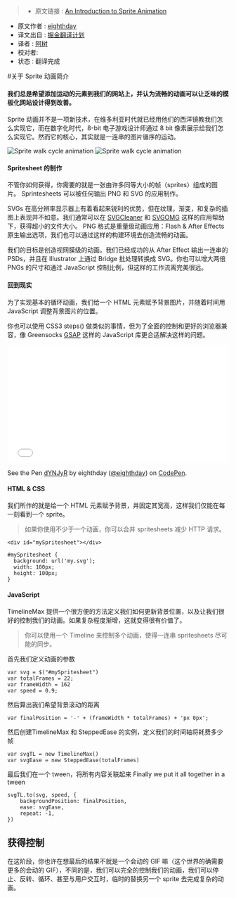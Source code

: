 > * 原文链接 : [An Introduction to Sprite Animation](http://eighthdaydesign.com/journal/sprite-animation)
* 原文作者 : [ eighthday](http://codepen.io/eighthday/pen/dYNJyR)
* 译文出自 : [掘金翻译计划](https://github.com/xitu/gold-miner)
* 译者 :  [阿树](http://aaaaaashu.me/)
* 校对者: 
* 状态 :  翻译完成

#关于 Sprite 动画简介

#### 我们总是希望添加运动的元素到我们的网站上，并认为流畅的动画可以让乏味的模板化网站设计得到改善。

Sprite 动画并不是一项新技术，在维多利亚时代就已经用他们的西洋镜教我们怎么实现它，而在数字化时代，8-bit 电子游戏设计师通过 8 bit 像素展示给我们怎么实现它。然而它的核心，其实就是一连串的图片循序的运动。

![Sprite walk cycle animation ](http://eighthdaydesign.com/resources/images/1-10-2015/80-299.Paul_walk_2560_2.gif) ![Sprite walk cycle animation ](http://eighthdaydesign.com/resources/work/1-10-2015/2-2-299.Paul_walk_mob_2.gif)

#### Spritesheet 的制作

不管你如何获得，你需要的就是一张由许多同等大小的帧（sprites）组成的图片。 Sprintesheets 可以被任何输出 PNG 和 SVG 的应用制作。

SVGs 在高分辨率显示器上有着看起来锐利的优势，但在纹理，渐变，和复杂的插图上表现并不如意。我们通常可以在 [SVGCleaner](http://sourceforge.net/projects/svgcleaner/) 和  [SVGOMG](https://jakearchibald.github.io/svgomg/) 这样的应用帮助下，获得超小的文件大小。 PNG 格式是重量级动画应用：Flash & After Effects 原生输出选项，我们也可以通过这样的构建环境去创造流畅的动画。

我们的目标是创造视网膜级的动画。我们已经成功的从 After Effect 输出一连串的 PSDs，并且在  Illustrator 上通过 Bridge 批处理转换成 SVG。你也可以增大两倍 PNGs 的尺寸和通过 JavaScript 控制比例，但这样的工作流离完美很远。

#### 回到现实

为了实现基本的循环动画，我们给一个 HTML 元素赋予背景图片，并随着时间用 JavaScript  调整背景图片的位置。

你也可以使用 CSS3 steps()  做类似的事情，但为了全面的控制和更好的浏览器兼容，像 Greensocks  [GSAP](http://greensock.com/gsap) 这样的 JavaScript 库更合适解决这样的问题。

<iframe height="268" scrolling="no" src="//codepen.io/eighthday/embed/dYNJyR/?height=268&amp;theme-id=0&amp;default-tab=result" frameborder="no" allowtransparency="true" allowfullscreen="true" style="width: 100%;">See the Pen <a href="http://codepen.io/eighthday/pen/dYNJyR/">Responsive SVG walk cycle with GSAP</a> by eighthday (<a href="http://codepen.io/eighthday">@eighthday</a>) on <a href="http://codepen.io">CodePen</a>.</iframe>

See the Pen [dYNJyR](http://codepen.io/eighthday/pen/dYNJyR/) by eighthday ([@eighthday](http://codepen.io/eighthday)) on [CodePen](http://codepen.io).

#### HTML & CSS

我们所作的就是给一个 HTML 元素赋予背景，并固定其宽高，这样我们仅能在每一刻看到一个 sprite。

> 如果你使用不少于一个动画，你可以合并 spritesheets 减少 HTTP 请求。

    <div id="mySpritesheet"></div>
	
    #mySpritesheet {
      background: url('my.svg');
      width: 100px;
      height: 100px;
    }

#### JavaScript

TimelineMax 提供一个很方便的方法定义我们如何更新背景位置，以及让我们很好的控制我们的动画。如果复杂程度渐增，这就变得很有价值了。

> 你可以使用一个 Timeline 来控制多个动画，使得一连串 spritesheets 尽可能的同步。

首先我们定义动画的参数

    var svg = $("#mySpritesheet")
    var totalFrames = 22;
    var frameWidth = 162
    var speed = 0.9;

然后算出我们希望背景滚动的距离

    var finalPosition = '-' + (frameWidth * totalFrames) + 'px 0px';

然后创建TimelineMax 和 SteppedEase 的实例，定义我们的时间轴将耗费多少帧

    var svgTL = new TimelineMax() 
    var svgEase = new SteppedEase(totalFrames)

最后我们在一个 tween，将所有内容关联起来
Finally we put it all together in a tween

    svgTL.to(svg, speed, {
        backgroundPosition: finalPosition,
        ease: svgEase,
        repeat: -1,
    })

## 获得控制

在这阶段，你也许在想最后的结果不就是一个会动的 GIF 嘛（这个世界的确需要更多的会动的 GIF），不同的是，我们可以完全的控制我们的动画，我们可以停止、反转、循环、甚至与用户交互时，临时的替换另一个 sprite 去完成复杂的动画。
